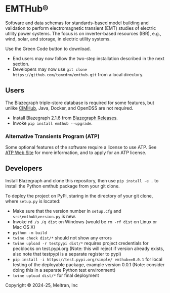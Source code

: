 # EMTHub&reg;

Software and data schemas for standards-based model building and 
validation to perform electromagnetic transient (EMT) studies of electric 
utility power systems. The focus is on inverter-based resources (IBR), 
e.g., wind, solar, and storage, in electric utility systems. 

Use the Green Code button to download.

- End users may now follow the two-step installation described in the next section.
- Developers may now use `git clone https://github.com/temcdrm/emthub.git` from a local directory.

## Users

The Blazegraph triple-store database is required for some features, but unlike [CIMHub](https://github.com/GRIDAPPSD/CIMHub/tree/feature/SETO), Java, Docker, and OpenDSS are not required.

- Install Blazegraph 2.1.6 from [Blazegraph Releases](https://github.com/blazegraph/database/releases).
- Invoke `pip install emthub --upgrade`.

### Alternative Transients Program (ATP)

Some optional features of the software require a license to use ATP. See [ATP Web Site](https://atp-emtp.org/) for more information, and to apply for an ATP license.

## Developers

Install Blazegraph and clone this repository, then use `pip install -e .` to install the Python emthub package from your git clone.

To deploy the project on PyPi, staring in the directory of your git clone, where `setup.py` is located:

- Make sure that the version number in `setup.cfg` and `src\emthub\version.py` is new.
- Invoke `rd /s /q dist` on Windows (would be `rm -rf dist` on Linux or Mac OS X)
- `python -m build`
- `twine check dist/*` should not show any errors
- `twine upload -r testpypi dist/*` requires project credentials for pecblocks on test.pypi.org (Note: this will reject if version already exists, also note that testpypi is a separate register to pypi)
- `pip install -i https://test.pypi.org/simple/ emthub==0.0.1` for local testing of the deployable package, example version 0.0.1 (Note: consider doing this in a separate Python test environment)
- `twine upload dist/*` for final deployment

Copyright &copy; 2024-25, Meltran, Inc

